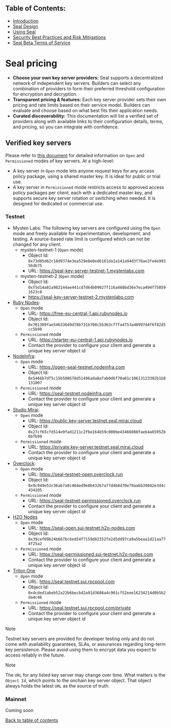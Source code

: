 ## Table of Contents:

- [Introduction](README.md)
- [Seal Design](Design.md)
- [Using Seal](UsingSeal.md)
- [Security Best Practices and Risk Mitigations](SecurityBestPractices.md)
- [Seal Beta Terms of Service](TermsOfService.md)

# Seal pricing

- **Choose your own key server providers:** Seal supports a decentralized network of independent key servers. Builders can select any combination of providers to form their preferred threshold configuration for encryption and decryption.
- **Transparent pricing & features:** Each key server provider sets their own pricing and rate limits based on their service model. Builders can evaluate and choose based on what best fits their application needs.
- **Curated discoverability:** This documentation will list a verified set of providers along with available links to their configuration details, terms, and pricing, so you can integrate with confidence.

## Verified key servers

Please refer to [this document](UsingSeal.md#for-key-server-operators) for detailed information on `Open` and `Permissioned` modes of key servers. At a high-level:

- A key server in `Open` mode lets anyone request keys for any access policy package, using a shared master key. It is ideal for public or trial use. 
- A key server in `Permissioned` mode restricts access to approved access policy packages per client, each with a dedicated master key, and supports secure key server rotation or switching when needed. It is designed for dedicated or commercial use.

### Testnet

- Mysten Labs: The following key servers are configured using the `Open` mode and freely available for experimentation, development, and testing. A source-based rate limit is configured which can not be changed for any client.
    - mysten-testnet-1 (`Open` mode)
        - Object Id: `0x73d05d62c18d9374e3ea529e8e0ed6161da1a141a94d3f76ae3fe4e99356db75`
        - URL: https://seal-key-server-testnet-1.mystenlabs.com
    - mysten-testnet-2 (`Open` mode)
        - Object Id: `0xf5d14a81a982144ae441cd7d64b09027f116a468bd36e7eca494f750591623c8`
        - https://seal-key-server-testnet-2.mystenlabs.com
- [Ruby Nodes](https://seal.rubynodes.io):
    - `Open` mode
        - URL: https://free-eu-central-1.api.rubynodes.io 
        - Object Id: `0x781389fae54633649d78b731b708c5b363cf7fa4753a48997d4f6f82d5cc5b98`
    - `Permissioned` mode
        - URL: https://starter-eu-central-1.api.rubynodes.io
        - Contact the provider to configure your client and generate a unique key server object id
- [NodeInfra](https://nodeinfra.com/):
    - `Open` mode
        - URL: https://open-seal-testnet.nodeinfra.com
        - Object Id: `0x5466b7df5c15b508678d51496ada8afab0d6f70a01c10613123382b1b8131007`
    - `Permissioned` mode
        - URL: https://seal-testnet.nodeinfra.com
        - Contact the provider to configure your client and generate a unique key server object id
- [Studio Mirai](https://x.com/_StudioMirai):
    - `Open` mode
        - URL: https://public.key-server.testnet.seal.mirai.cloud
        - Object Id: `0x27cf65cfd514e9fad1211c2f6e164b59c000be43466088faeb4a65952b6bfb99`
    - `Permissioned` mode
        - URL: https://private.key-server.testnet.seal.mirai.cloud
        - Contact the provider to configure your client and generate a unique key server object id
- [Overclock](https://x.com/OverclockSui):
    - `Open` mode
        - URL: https://seal-testnet-open.overclock.run
        - Object Id: `0x9c949e53c36ab7a9c484ed9e8b43267a77d4b8d70e79aa6b39042e3d4c434105`
    - `Permissioned` mode
        - URL: https://seal-testnet-permissioned.overclock.run
        - Contact the provider to configure your client and generate a unique key server object id
- [H2O Nodes](https://www.h2o-nodes.com/)
    - `Open` mode
        - URL: https://seal-open.sui-testnet.h2o-nodes.com
        - Object Id: `0x39cef09b24b667bc6ed54f7159d82352fe2d5dd97ca9a5beaa1d21aa774f25a2`
    - `Permissioned` mode
        - URL: https://seal-permissioned.sui-testnet.h2o-nodes.com
        - Contact the provider to configure your client and generate a unique key server object id
- [Triton One](https://x.com/triton_one)
    - `Open` mode
        - URL: https://seal.testnet.sui.rpcpool.com
        - Object Id: `0x4cded1abeb52a22b6becb42a91d3686a4c901cf52eee16234214d0b5b2da4c46`
    - `Permissioned` mode
        - URL: https://seal.testnet.sui.rpcpool.com/private
        - Contact the provider to configure your client and generate a unique key server object id

> [!NOTE]
> Testnet key servers are provided for developer testing only and do not come with availability guarantees, SLAs, or assurances regarding long-term key persistence. Please avoid using them to encrypt data you expect to access reliably in the future.

> [!NOTE]
> The `URL` for any listed key server may change over time. What matters is the `Object Id`, which points to the onchain key server object. That object always holds the latest `URL` as the source of truth.

### Mainnet

Coming soon

[Back to table of contents](#table-of-contents)